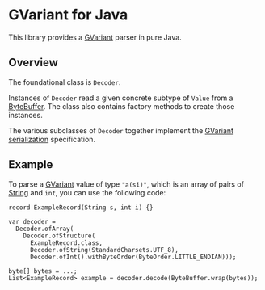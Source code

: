 # GVariant for Java

This library provides a [GVariant][] parser in pure Java.


## Overview

The foundational class is `Decoder`.

Instances of `Decoder` read a given concrete subtype of `Value` from a
[ByteBuffer][].  The class also contains factory methods to create
those instances.

The various subclasses of `Decoder` together implement the [GVariant
serialization][] specification.


## Example

To parse a [GVariant][] value of type `"a(si)"`, which is an array of
pairs of [String][] and `int`, you can use the following code:

    record ExampleRecord(String s, int i) {}
    
    var decoder =
      Decoder.ofArray(
        Decoder.ofStructure(
          ExampleRecord.class,
          Decoder.ofString(StandardCharsets.UTF_8),
          Decoder.ofInt().withByteOrder(ByteOrder.LITTLE_ENDIAN)));
    
    byte[] bytes = ...;
    List<ExampleRecord> example = decoder.decode(ByteBuffer.wrap(bytes));


[ByteBuffer]: https://docs.oracle.com/en/java/javase/17/docs/api/java.base/java/nio/ByteBuffer.html
[GVariant]: https://docs.gtk.org/glib/struct.Variant.html
[GVariant serialization]: https://people.gnome.org/~desrt/gvariant-serialisation.pdf
[String]: https://docs.oracle.com/en/java/javase/17/docs/api/java.base/java/lang/String.html
